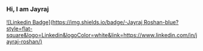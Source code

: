 ### Hi, I am Jayraj

[![Linkedin Badge](https://img.shields.io/badge/-Jayraj Roshan-blue?style=flat-square&logo=Linkedin&logoColor=white&link=https://www.linkedin.com/in/jayraj-roshan/)](https://www.linkedin.com/in/harshkumarkhatri/)

<!--
Here are some ideas to get you started:

- 🔭 I’m currently working on ...
- 🌱 I’m currently learning ...
- 👯 I’m looking to collaborate on ...
- 🤔 I’m looking for help with ...
- 💬 Ask me about ...
- 📫 How to reach me: ...
- 😄 Pronouns: ...
- ⚡ Fun fact: ...
-->
